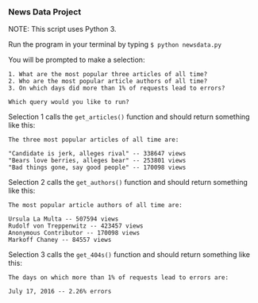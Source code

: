 ### News Data Project

NOTE: This script uses Python 3.

Run the program in your terminal by typing `$ python newsdata.py`

You will be prompted to make a selection:
```
1. What are the most popular three articles of all time? 
2. Who are the most popular article authors of all time? 
3. On which days did more than 1% of requests lead to errors? 

Which query would you like to run?
```
Selection 1 calls the `get_articles()` function and should return something like this:
```
The three most popular articles of all time are: 

"Candidate is jerk, alleges rival" -- 338647 views
"Bears love berries, alleges bear" -- 253801 views
"Bad things gone, say good people" -- 170098 views
```

Selection 2 calls the `get_authors()` function and should return something like this: 
```
The most popular article authors of all time are: 

Ursula La Multa -- 507594 views
Rudolf von Treppenwitz -- 423457 views
Anonymous Contributor -- 170098 views
Markoff Chaney -- 84557 views
```

Selection 3 calls the `get_404s()` function and should return something like this:
```
The days on which more than 1% of requests lead to errors are: 

July 17, 2016 -- 2.26% errors
```

